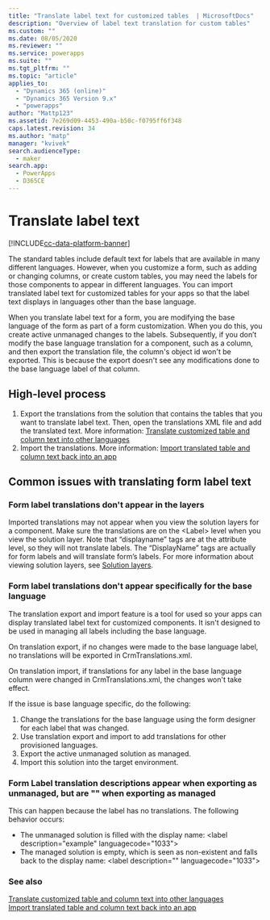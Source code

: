 ```yaml
---
title: "Translate label text for customized tables  | MicrosoftDocs"
description: "Overview of label text translation for custom tables"
ms.custom: ""
ms.date: 08/05/2020
ms.reviewer: ""
ms.service: powerapps
ms.suite: ""
ms.tgt_pltfrm: ""
ms.topic: "article"
applies_to: 
  - "Dynamics 365 (online)"
  - "Dynamics 365 Version 9.x"
  - "powerapps"
author: "Mattp123"
ms.assetid: 7e269d09-4453-490a-b50c-f0795ff6f348
caps.latest.revision: 34
ms.author: "matp"
manager: "kvivek"
search.audienceType: 
  - maker
search.app: 
  - PowerApps
  - D365CE
---
```

# Translate label text

[!INCLUDE[cc-data-platform-banner](../../includes/cc-data-platform-banner.md)]

The standard tables include default text for labels that are available in many different languages. However, when you customize a form, such as adding or changing columns, or create custom tables, you may need the labels for those components to appear in different languages. You can import translated label text for customized tables for your apps so that the label text displays in languages other than the base language.

When you translate label text for a form, you are modifying the base language of the form as part of a form customization. When you do this, you create active unmanaged changes to the labels. Subsequently, if you don’t modify the base language translation for a component, such as a column, and then export the translation file, the column's object id won't be exported. This is because the export doesn't see any modifications done to the base language label of that column.

## High-level process

1. Export the translations from the solution that contains the tables that you want to translate label text. Then, open the translations XML file and add the translated text. More information: [Translate customized table and column text into other languages](export-customized-entity-field-text-translation.md)
2. Import the translations. More information: [Import translated table and column text back into an app](import-translated-entity-field-text.md)


## Common issues with translating form label text

<!-- THIS SHOULD GO IN ANOTHER TOPIC ### Active customizations prevent customizations from appearing

Active customizations can prevent customizations from appearing at runtime. For example, managed solution changes don't appear at runtime or some components are missing. This behavior can occur if there is an active unmanaged layer for the component. You can resolve this by removing the component's unmanaged layer. More information: [Remove the unmanaged layer](solution-layers.md#remove-the-unmanaged-layer)  -->

### Form label translations don't appear in the layers

Imported translations may not appear when you view the solution layers for a component. Make sure the translations are on the &lt;Label&gt; level when you view the solution layer. Note that “displayname” tags are at the attribute level, so they will not translate labels. The “DisplayName” tags are actually for form labels and will translate form’s labels. For more information about viewing solution layers, see [Solution layers](solution-layers.md).

### Form label translations don't appear specifically for the base language

The translation export and import feature is a tool for used so your apps can display translated label text for customized components. It isn't designed to be used in managing all labels including the base language. 

On translation export, if no changes were made to the base language label, no translations will be exported in CrmTranslations.xml.

On translation import, if translations for any label in the base language column were changed in CrmTranslations.xml, the changes won't take effect.

If the issue is base language specific, do the following: 
1. Change the translations for the base language using the form designer for each label that was changed.
2. Use translation export and import to add translations for other provisioned languages.
3. Export the active unmanaged solution as managed.
4. Import this solution into the target environment.

### Form Label translation descriptions appear when exporting as unmanaged, but are "" when exporting as managed
This can happen because the label has no translations. The following behavior occurs:
- The unmanaged solution is filled with the display name: &lt;label description="example" languagecode="1033"&gt;
- The managed solution is empty, which is seen as non-existent and falls back to the display name: &lt;label description="" languagecode="1033"&gt;

### See also
[Translate customized table and column text into other languages](export-customized-entity-field-text-translation.md) <br />
[Import translated table and column text back into an app](import-translated-entity-field-text.md)
